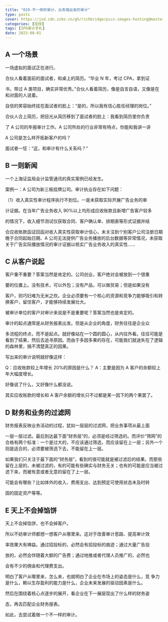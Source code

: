 ```yaml
---
title: "019-不一样的审计，业务端出发的审计"
type: posts
cover: https://jsd.cdn.zzko.cn/gh/richbridge/picx-images-hosting@master/thumbnail/投技.jpg
categories: [投技]
tags: [IPO审计手札]
date: 2023-08-01
---
```

## A 一个场景

一场虚拟的面试正在进行。

合伙人看着面前的面试者，和桌上的简历。“毕业 N 年，考过 CPA，拿到证

书，带过 A 类项目，确实非常优秀。”合伙人看着简历，像是自言自语，又像是在和对面的人说着。

自信的笑容始终挂在面试者的脸上：“是的，所以我有信心胜任经理的岗位。”

合伙人合上简历，把目光从简历移到了面试者的脸上：我看到简历里你负责

了 A 公司的年报审计工作。A 公司所处的行业非常有特点，你能和我讲一讲

A 公司是怎么样开拓新客户的吗？

面试者一怔：“这，和审计有什么关系吗？”

## B 一则新闻

一个上海证监局会计监管通讯的真实案例已经发生。

案例一：A 公司为新三板挂牌公司。审计执业存在如下问题：

（1）收入真实性审计程序执行不到位。一是未获取实际开展广告业务的审

计证据。在当年广告业务收入 90%以上均形成应收账款且新增广告客户较多

的情况下，收入细节测试仅获取合同、客户确认单、排期表等形式证据并结

合应收账款函证回函对收入真实性获取审计信心，未关注到个别客户公司注册日期晚于合同起始日期、A 公司无法提供广告业务播放的后台数据等异常情况，未获取关于广告实际播放情况的审计证据以核实广告业务收入的真实性……

## C 从客户说起

客户重不重要？答案当然是肯定的。公司创业，客户绝对会被放到一个很重

要的位置上。没有技术，可以外包；没有产品，可以做贸易；但是如果没有

客户，则巧妇难为无米之炊。企业必须要有一个核心的资源和竞争力能够吸引和转换客户，留住客户，才能够持续发展壮大。

被审计单位的客户对审计来说是不是重要呢？答案当然也是肯定的。

审计的起点通常是从财务报表出发。但是从企业的角度，财务往往是企业众

多流程的终点，而不是起点。就好像站在一个圆的圆心，从内往外看。往往可能是看到了结果，然后去追寻原因。而由于多因多果的存在，可能我们就迷失在了逻辑的森林里，搞不清楚真正的因果。

写出来的审计说明就好像这样：

Q：应收账款较上年增长 20%的原因是什么？ A：主要是因为 A 客户的余额较上年大幅度增长。

好像说了什么，又好像什么都没说。

其实应收账款的增长和 A 客户余额的增长只不过都是某一因下的两个果罢了。

## D 财务和业务的过滤网

财务报表反映业务活动的过程，犹如一层层的过滤网，把业务事项从最上面

一层一层过滤。最后到达最下面“财务层”的，必须是经过筛选的。而评价“筛网”的合格有两个标准：一个是过大的，不应该通过筛选，而应该留在上一层；另外一个则是适合的，必须要被筛选下去，不能留在上一层。

如果我们只关注于最下面的“财务层”，看到的很可能就是被过滤后的结果。而那些留在上层的，未被过滤的，有的可能有些确实与财务无关；也有的可能是应当被过滤下来，而被有意或者无意的留在了上一层。

可能会有哪些？比如体外的收入、费用支出、达到预定可使用状态未及时转

固的固定资产等等。

## E 天上不会掉馅饼

天上不会掉馅饼，也不会掉客户。

所以不妨审计师都想一想客户从哪里来。这对于改善审计思路、提高审计效

率效果大有裨益。通过招投标的，必然会有招投标的痕迹；通过大量广告投

放的，必然会伴随着大额的广告费；通过地推或者代理人员推广的，必然也

会有不少的佣金和代理费支出。

明白了客户从哪里来，怎么来，也就明白了企业在市场上的姿态是什么，竞 争力是什么，赖以生存盈利的能力是什么，企业未来发展的驱动因素是什么。

然后在围绕着核心点逐步的展开，看企业在下一展层现出了什么样的财务姿

态，再去匹配企业财务报表。

如此，去尝试着做一个不一样的审计。